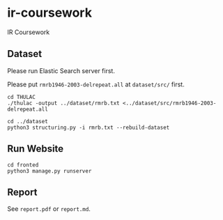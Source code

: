 # ir-coursework

IR Coursework

## Dataset

Please run Elastic Search server first.

Please put `rmrb1946-2003-delrepeat.all` at `dataset/src/` first.

```
cd THULAC
./thulac -output ../dataset/rmrb.txt <../dataset/src/rmrb1946-2003-delrepeat.all

cd ../dataset
python3 structuring.py -i rmrb.txt --rebuild-dataset
```

## Run Website

```
cd fronted
python3 manage.py runserver
```

## Report

See `report.pdf` or `report.md`.